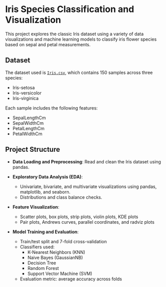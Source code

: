 # Iris Species Classification and Visualization

This project explores the classic Iris dataset using a variety of data visualizations and machine learning models to classify iris flower species based on sepal and petal measurements.

## Dataset

The dataset used is [`Iris.csv`](./data/Iris.csv), which contains 150 samples across three species:

- Iris-setosa
- Iris-versicolor
- Iris-virginica

Each sample includes the following features:

- SepalLengthCm
- SepalWidthCm
- PetalLengthCm
- PetalWidthCm

## Project Structure

- **Data Loading and Preprocessing**: Read and clean the Iris dataset using pandas.
- **Exploratory Data Analysis (EDA)**:
  - Univariate, bivariate, and multivariate visualizations using pandas, matplotlib, and seaborn.
  - Distributions and class balance checks.
- **Feature Visualization**:

  - Scatter plots, box plots, strip plots, violin plots, KDE plots
  - Pair plots, Andrews curves, parallel coordinates, and radviz plots

- **Model Training and Evaluation**:
  - Train/test split and 7-fold cross-validation
  - Classifiers used:
    - K-Nearest Neighbors (KNN)
    - Naive Bayes (GaussianNB)
    - Decision Tree
    - Random Forest
    - Support Vector Machine (SVM)
  - Evaluation metric: average accuracy across folds

